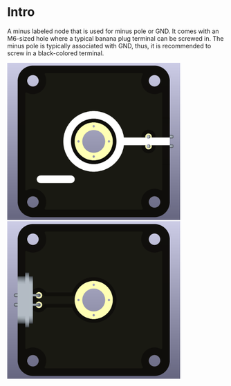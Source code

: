 # Intro  
A minus labeled node that is used for minus pole or GND. It comes with an M6-sized hole where a typical banana plug terminal can be screwed in. The minus pole is typically associated with GND, thus, it is recommended to screw in a black-colored terminal.

<img src="end-node-single_minus_TOP.png" alt="Circuit Diagram" width="400"> <img src="end-node-single_minus_BOTTOM.png" alt="Circuit Diagram" width="400">
